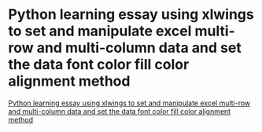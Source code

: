 # Python learning essay using xlwings to set and manipulate excel multi-row and multi-column data and set the data font color fill color alignment method
[Python learning essay using xlwings to set and manipulate excel multi-row and multi-column data and set the data font color fill color alignment method](https://aiwithcloud.com/2022/09/16/python_learning_essay_using_xlwings_to_set_and_manipulate_excel_multi_row_and_multi_column_data_and_set_the_data_font_color_fill_color_alignment_method/)